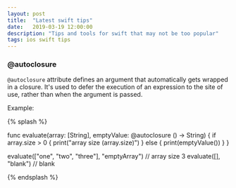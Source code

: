 ```yaml
---
layout: post
title:  "Latest swift tips"
date:   2019-03-19 12:00:00
description: "Tips and tools for swift that may not be too popular"
tags: ios swift tips
---
```


### @autoclosure

`@autoclosure` attribute defines an argument that automatically gets wrapped in a closure. It's used to defer the execution of an expression to the site of use, rather than when the argument is passed.

Example:

{% splash %}

func evaluate(array: [String], emptyValue: @autoclosure () -> String) {
	if array.size > 0 {
		print("array size \(array.size)")
	} else {
		print(emptyValue())
	}
}

evaluate(["one", "two", "three"], "emptyArray") // array size 3
evaluate([], "blank") // blank


{% endsplash %}

